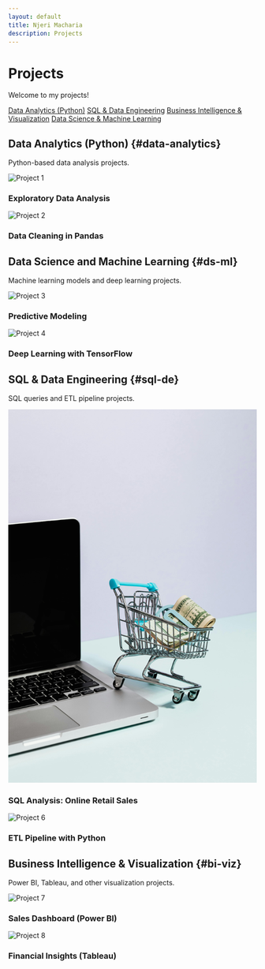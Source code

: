 ```yaml
---
layout: default
title: Njeri Macharia
description: Projects
---
```


# Projects
Welcome to my projects!

<div class="project-nav">
  <a href="#data-analytics" class="project-btn">Data Analytics (Python)</a>
  <a href="#sql-de" class="project-btn">SQL & Data Engineering</a>
  <a href="#bi-viz" class="project-btn">Business Intelligence & Visualization</a>
  <a href="#ds-ml" class="project-btn">Data Science & Machine Learning</a>
</div>



## Data Analytics (Python) {#data-analytics}
Python-based data analysis projects. 

<div class="project-grid">
  <div class="project-tile" onclick="openProject('project1')">
    <img src="assets/images/project1.png" alt="Project 1">
    <h3>Exploratory Data Analysis</h3>
  </div>
  <div class="project-tile" onclick="openProject('project2')">
    <img src="assets/images/project2.png" alt="Project 2">
    <h3>Data Cleaning in Pandas</h3>
  </div>
</div>

## Data Science and Machine Learning {#ds-ml}
Machine learning models and deep learning projects.

<div class="project-grid">
  <div class="project-tile" onclick="openProject('project3')">
    <img src="assets/images/project3.png" alt="Project 3">
    <h3>Predictive Modeling</h3>
  </div>
  <div class="project-tile" onclick="openProject('project4')">
    <img src="assets/images/project4.png" alt="Project 4">
    <h3>Deep Learning with TensorFlow</h3>
  </div>
</div>

## SQL & Data Engineering {#sql-de}
SQL queries and ETL pipeline projects.

<div class="project-grid">
  <div class="project-tile" onclick="openProject('project5')">
    <img src="assets/images/project5.png" alt="Project 5">
    <h3>SQL Analysis: Online Retail Sales</h3>
  </div>
  <div class="project-tile" onclick="openProject('project6')">
    <img src="assets/images/project6.png" alt="Project 6">
    <h3>ETL Pipeline with Python</h3>
  </div>
</div>

## Business Intelligence & Visualization {#bi-viz}
Power BI, Tableau, and other visualization projects.

<div class="project-grid">
  <div class="project-tile" onclick="openProject('project7')">
    <img src="assets/images/project7.png" alt="Project 7">
    <h3>Sales Dashboard (Power BI)</h3>
  </div>
  <div class="project-tile" onclick="openProject('project8')">
    <img src="assets/images/project8.png" alt="Project 8">
    <h3>Financial Insights (Tableau)</h3>
  </div>
</div>

